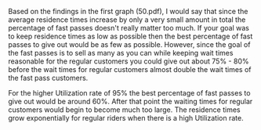 Based on the findings in the first graph (50.pdf), I would say that since the average residence times increase by only a very small amount in total the percentage of fast passes doesn't really matter too much. If your goal was to keep residence times as low as possible then the best percentage of fast passes to give out would be as few as possible. However, since the goal of the fast passes is to sell as many as you can while keeping wait times reasonable for the regular customers you could give out about 75% - 80% before the wait times for regular customers almost double the wait times of the fast pass customers. 

For the higher Utilization rate of 95% the best percentage of fast passes to give out would be around 60%. After that point the waiting times for regular customers would begin to become much too large. The residence times grow exponentially for regular riders when there is a high Utilization rate. 